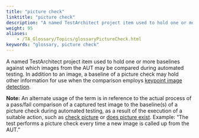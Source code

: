 ```yaml
--- 
title: "picture check"
linktitle: "picture check"
description: "A named TestArchitect project item used to hold one or more baselines against which images from the AUT may be compared during automated testing. In addition to an image, a baseline of a picture check ..."
weight: 95
aliases: 
    - /TA_Glossary/Topics/glossaryPictureCheck.html
keywords: "glossary, picture check"
---
```


A named TestArchitect project item used to hold one or more baselines against which images from the AUT may be compared during automated testing. In addition to an image, a baseline of a picture check may hold other information for use when the comparison employs [keypoint image detection](/TA_Automation/Topics/aut_keypoint_detection_method.html).

**Note:** An alternate usage of the term is in reference to the actual process of a pass/fail comparison of a captured test image to the baseline\(s\) of a picture check during automated testing, as a result of the execution of a suitable action, such as [check picture](/TA_Automation/Topics/bia_check_picture.html) or [does picture exist](/TA_Automation/Topics/bia_does_picture_exist.html). Example: “The test performs a picture check every time a new image is called up from the AUT.”


